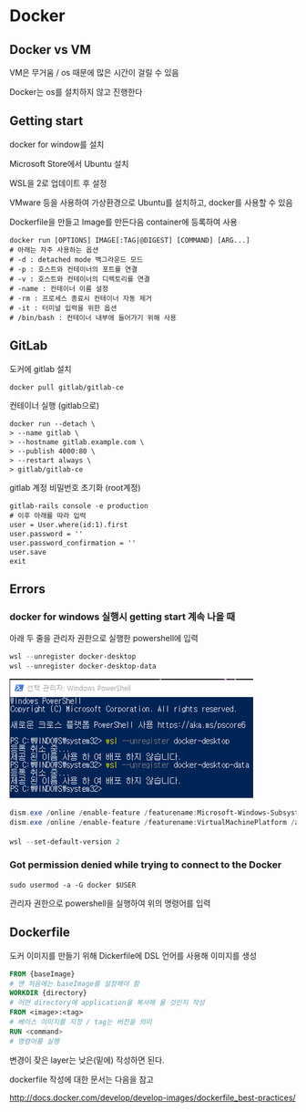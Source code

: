 # Docker



## Docker vs VM

VM은 무거움 / os 때문에 많은 시간이 걸릴 수 있음

Docker는 os를 설치하지 않고 진행한다



## Getting start

docker for window를 설치

Microsoft Store에서 Ubuntu 설치

WSL을 2로 업데이트 후 설정

VMware 등을 사용하여 가상환경으로 Ubuntu를 설치하고, docker를 사용할 수 있음



Dockerfile을 만들고 Image를 만든다음 container에 등록하여 사용

```
docker run [OPTIONS] IMAGE[:TAG|@DIGEST] [COMMAND] [ARG...]
# 아래는 자주 사용하는 옵션
# -d : detached mode 백그라운드 모드
# -p : 호스트와 컨테이너의 포트를 연결
# -v : 호스트와 컨테이너의 디렉토리를 연결
# -name : 컨테이너 이름 설정
# -rm : 프로세스 종료시 컨테이너 자동 제거
# -it : 터미널 입력을 위한 옵션
# /bin/bash : 컨테이너 내부에 들어가기 위해 사용
```



## GitLab

도커에 gitlab 설치

```
docker pull gitlab/gitlab-ce
```

컨테이너 실행 (gitlab으로)

```
docker run --detach \
> --name gitlab \
> --hostname gitlab.example.com \
> --publish 4000:80 \
> --restart always \
> gitlab/gitlab-ce
```

gitlab 계정 비밀번호 초기화 (root계정)

```
gitlab-rails console -e production
# 이후 아래를 따라 입력
user = User.where(id:1).first
user.password = ''
user.password_confirmation = ''
user.save
exit
```









## Errors

### docker for windows 실행시 getting start 계속 나올 때

아래 두 줄을 관리자 권한으로 실행한 powershell에 입력

```powershell
wsl --unregister docker-desktop
wsl --unregister docker-desktop-data
```

![image-20230126214018462](./assets/image-20230126214018462.png)

```powershell
dism.exe /online /enable-feature /featurename:Microsoft-Windows-Subsystem-Linux /all /norestart
dism.exe /online /enable-feature /featurename:VirtualMachinePlatform /all /norestart

wsl --set-default-version 2
```

### Got permission denied while trying to connect to the Docker

```
sudo usermod -a -G docker $USER
```

관리자 권한으로 powershell을 실행하여 위의 명령어를 입력



## Dockerfile

도커 이미지를 만들기 위해 Dickerfile에 DSL 언어를 사용해 이미지를 생성



```dockerfile
FROM {baseImage}
# 맨 처음에는 baseImage를 설정해야 함
WORKDIR {directory}
# 어떤 directory에 application을 복사해 올 것인지 작성
FROM <image>:<tag>
# 베이스 이미지를 지정 / tag는 버전을 의미
RUN <command>
# 명령어를 실행
```

변경이 잦은 layer는 낮은(밑에) 작성하면 된다.

dockerfile 작성에 대한 문서는 다음을 참고

http://docs.docker.com/develop/develop-images/dockerfile_best-practices/



